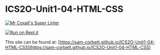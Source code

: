 # ICS2O-Unit1-04-HTML-CSS

[![Mr Coxall's Super Linter](https://github.com/sam-corbett/ICS2O-Unit1-04-HTML-CSS/workflows/Mr%20Coxall's%20Super%20Linter/badge.svg)](https://github.com/sam-corbett/ICS2O-Unit1-04-HTML-CSS/actions/)

[![Run on Repl.it](https://repl.it/badge/github/sam-corbett/ICS2O-Unit1-04-HTML-CSS)](https://repl.it/github/sam-corbett/ICS2O-Unit1-04-HTML-CSS)

This site can be found at: [https://sam-corbett.github.io/ICS2O-Unit1-04-HTML-CSS](https://sam-corbett.github.io/ICS2O-Unit1-04-HTML-CSS)

